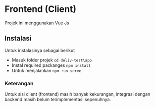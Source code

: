 # Frontend (Client)

Projek ini menggunakan Vue Js

## Instalasi

Untuk instalasinya sebagai berikut

- Masuk folder projek `cd deliv-test\app`
- Instal required packanges `npm install`
- Untuk menjalankan `npm run serve`

### Keterangan

Untuk sisi client (frontend) masih banyak kekurangan, integrasi dengan backend masih belum terimplementasi sepenuhnya.

